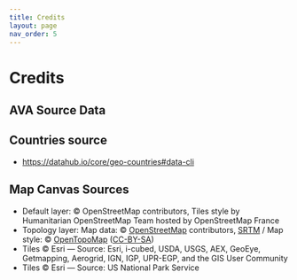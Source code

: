 ```yaml
---
title: Credits
layout: page
nav_order: 5
---
```


# Credits

## AVA Source Data

## Countries source
- https://datahub.io/core/geo-countries#data-cli


## Map Canvas Sources
- Default layer: © OpenStreetMap contributors, Tiles style by Humanitarian OpenStreetMap Team hosted by OpenStreetMap France
- Topology layer: Map data: &copy; <a href="https://www.openstreetmap.org/copyright">OpenStreetMap</a> contributors, <a href="http://viewfinderpanoramas.org">SRTM</a> / Map style: &copy; <a href="https://opentopomap.org">OpenTopoMap</a> (<a href="https://creativecommons.org/licenses/by-sa/3.0/">CC-BY-SA</a>)
- Tiles &copy; Esri &mdash; Source: Esri, i-cubed, USDA, USGS, AEX, GeoEye, Getmapping, Aerogrid, IGN, IGP, UPR-EGP, and the GIS User Community
- Tiles &copy; Esri &mdash; Source: US National Park Service